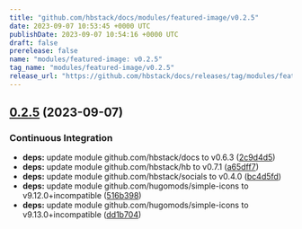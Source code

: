 ```yaml
---
title: "github.com/hbstack/docs/modules/featured-image/v0.2.5"
date: 2023-09-07 10:53:45 +0000 UTC
publishDate: 2023-09-07 10:54:16 +0000 UTC
draft: false
prerelease: false
name: "modules/featured-image: v0.2.5"
tag_name: "modules/featured-image/v0.2.5"
release_url: "https://github.com/hbstack/docs/releases/tag/modules/featured-image/v0.2.5"
---
```


## [0.2.5](https://github.com/hbstack/docs/compare/modules/featured-image/v0.2.4...modules/featured-image/v0.2.5) (2023-09-07)


### Continuous Integration

* **deps:** update module github.com/hbstack/docs to v0.6.3 ([2c9d4d5](https://github.com/hbstack/docs/commit/2c9d4d5130a966793eb0eb641395b3da8269df9d))
* **deps:** update module github.com/hbstack/hb to v0.7.1 ([a65dff7](https://github.com/hbstack/docs/commit/a65dff7ff57f3aeee74ee68a1c240efad91f2057))
* **deps:** update module github.com/hbstack/socials to v0.4.0 ([bc4d5fd](https://github.com/hbstack/docs/commit/bc4d5fd0d1bfadda68b7d7ac156dde50f1e47b33))
* **deps:** update module github.com/hugomods/simple-icons to v9.12.0+incompatible ([516b398](https://github.com/hbstack/docs/commit/516b398f425d41627cc3b5bc9d627d66e25cb1a3))
* **deps:** update module github.com/hugomods/simple-icons to v9.13.0+incompatible ([dd1b704](https://github.com/hbstack/docs/commit/dd1b704b953689901a506829e1af8c888905d6c2))
